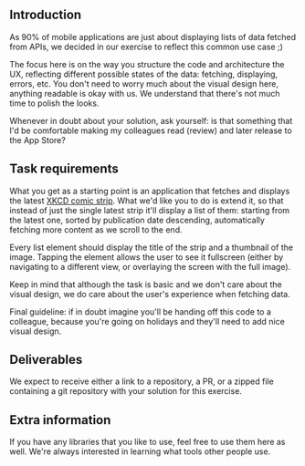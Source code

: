 ## Introduction
As 90% of mobile applications are just about displaying lists of data fetched from APIs, we decided in our exercise to reflect this common use case ;) 

The focus here is on the way you structure the code and architecture the UX, reflecting different possible states of the data: fetching, displaying, errors, etc. You don't need to worry much about the visual design here, anything readable is okay with us. We understand that there's not much time to polish the looks.

Whenever in doubt about your solution, ask yourself: is that something that I'd be comfortable making my colleagues read (review) and later release to the App Store?


## Task requirements
What you get as a starting point is an application that fetches and displays the latest [XKCD comic strip](https://xkcd.com/). What we'd like you to do is extend it, so that instead of just the single latest strip it'll display a list of them: starting from the latest one, sorted by publication date descending, automatically fetching more content as we scroll to the end.

Every list element should display the title of the strip and a thumbnail of the image. Tapping the element allows the user to see it fullscreen (either by navigating to a different view, or overlaying the screen with the full image).

Keep in mind that although the task is basic and we don't care about the visual design, we do care about the user's experience when fetching data. 

Final guideline: if in doubt imagine you'll be handing off this code to a colleague, because you're going on holidays and they'll need to add nice visual design.


## Deliverables
We expect to receive either a link to a repository, a PR, or a zipped file containing a git repository with your solution for this exercise.


## Extra information
If you have any libraries that you like to use, feel free to use them here as well. We're always interested in learning what tools other people use.
